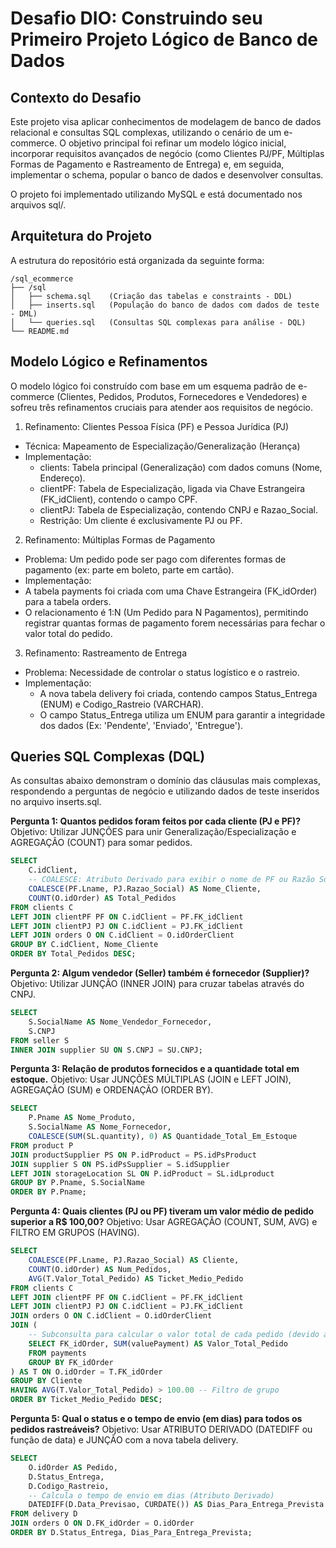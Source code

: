 # Desafio DIO: Construindo seu Primeiro Projeto Lógico de Banco de Dados

## Contexto do Desafio
Este projeto visa aplicar conhecimentos de modelagem de banco de dados relacional e consultas SQL complexas, utilizando o cenário de um e-commerce. O objetivo principal foi refinar um modelo lógico inicial, incorporar requisitos avançados de negócio (como Clientes PJ/PF, Múltiplas Formas de Pagamento e Rastreamento de Entrega) e, em seguida, implementar o schema, popular o banco de dados e desenvolver consultas.

O projeto foi implementado utilizando MySQL e está documentado nos arquivos sql/.

## Arquitetura do Projeto
A estrutura do repositório está organizada da seguinte forma:

```
/sql_ecommerce
├── /sql
│   ├── schema.sql    (Criação das tabelas e constraints - DDL)
│   ├── inserts.sql   (População do banco de dados com dados de teste - DML)
│   └── queries.sql   (Consultas SQL complexas para análise - DQL)
└── README.md
```

## Modelo Lógico e Refinamentos
O modelo lógico foi construído com base em um esquema padrão de e-commerce (Clientes, Pedidos, Produtos, Fornecedores e Vendedores) e sofreu três refinamentos cruciais para atender aos requisitos de negócio.

1. Refinamento: Clientes Pessoa Física (PF) e Pessoa Jurídica (PJ)

- Técnica: Mapeamento de Especialização/Generalização (Herança)
- Implementação:
  - clients: Tabela principal (Generalização) com dados comuns (Nome, Endereço).
  - clientPF: Tabela de Especialização, ligada via Chave Estrangeira (FK_idClient), contendo o campo CPF.
  - clientPJ: Tabela de Especialização, contendo CNPJ e Razao_Social.
  - Restrição: Um cliente é exclusivamente PJ ou PF.

2. Refinamento: Múltiplas Formas de Pagamento
- Problema: Um pedido pode ser pago com diferentes formas de pagamento (ex: parte em boleto, parte em cartão).
- Implementação:
 - A tabela payments foi criada com uma Chave Estrangeira (FK_idOrder) para a tabela orders.
 - O relacionamento é 1:N (Um Pedido para N Pagamentos), permitindo registrar quantas formas de pagamento forem necessárias para fechar o valor total do pedido.

3. Refinamento: Rastreamento de Entrega
- Problema: Necessidade de controlar o status logístico e o rastreio.
- Implementação:
  - A nova tabela delivery foi criada, contendo campos Status_Entrega (ENUM) e Codigo_Rastreio (VARCHAR).
  - O campo Status_Entrega utiliza um ENUM para garantir a integridade dos dados (Ex: 'Pendente', 'Enviado', 'Entregue').

## Queries SQL Complexas (DQL)
As consultas abaixo demonstram o domínio das cláusulas mais complexas, respondendo a perguntas de negócio e utilizando dados de teste inseridos no arquivo inserts.sql.

**Pergunta 1: Quantos pedidos foram feitos por cada cliente (PJ e PF)?**
Objetivo: Utilizar JUNÇÕES para unir Generalização/Especialização e AGREGAÇÃO (COUNT) para somar pedidos.

``` sql
SELECT
    C.idClient,
    -- COALESCE: Atributo Derivado para exibir o nome de PF ou Razão Social de PJ
    COALESCE(PF.Lname, PJ.Razao_Social) AS Nome_Cliente,
    COUNT(O.idOrder) AS Total_Pedidos
FROM clients C
LEFT JOIN clientPF PF ON C.idClient = PF.FK_idClient
LEFT JOIN clientPJ PJ ON C.idClient = PJ.FK_idClient
LEFT JOIN orders O ON C.idClient = O.idOrderClient
GROUP BY C.idClient, Nome_Cliente
ORDER BY Total_Pedidos DESC;
```

**Pergunta 2: Algum vendedor (Seller) também é fornecedor (Supplier)?**
Objetivo: Utilizar JUNÇÃO (INNER JOIN) para cruzar tabelas através do CNPJ.

``` sql
SELECT 
    S.SocialName AS Nome_Vendedor_Fornecedor,
    S.CNPJ
FROM seller S
INNER JOIN supplier SU ON S.CNPJ = SU.CNPJ;
```

**Pergunta 3: Relação de produtos fornecidos e a quantidade total em estoque.**
Objetivo: Usar JUNÇÕES MÚLTIPLAS (JOIN e LEFT JOIN), AGREGAÇÃO (SUM) e ORDENAÇÃO (ORDER BY).

``` sql
SELECT
    P.Pname AS Nome_Produto,
    S.SocialName AS Nome_Fornecedor,
    COALESCE(SUM(SL.quantity), 0) AS Quantidade_Total_Em_Estoque
FROM product P
JOIN productSupplier PS ON P.idProduct = PS.idPsProduct
JOIN supplier S ON PS.idPsSupplier = S.idSupplier
LEFT JOIN storageLocation SL ON P.idProduct = SL.idLproduct
GROUP BY P.Pname, S.SocialName
ORDER BY P.Pname;
```

**Pergunta 4: Quais clientes (PJ ou PF) tiveram um valor médio de pedido superior a R$ 100,00?**
Objetivo: Usar AGREGAÇÃO (COUNT, SUM, AVG) e FILTRO EM GRUPOS (HAVING).

``` sql
SELECT
    COALESCE(PF.Lname, PJ.Razao_Social) AS Cliente,
    COUNT(O.idOrder) AS Num_Pedidos,
    AVG(T.Valor_Total_Pedido) AS Ticket_Medio_Pedido
FROM clients C
LEFT JOIN clientPF PF ON C.idClient = PF.FK_idClient
LEFT JOIN clientPJ PJ ON C.idClient = PJ.FK_idClient
JOIN orders O ON C.idClient = O.idOrderClient
JOIN (
    -- Subconsulta para calcular o valor total de cada pedido (devido aos múltiplos pagamentos)
    SELECT FK_idOrder, SUM(valuePayment) AS Valor_Total_Pedido
    FROM payments
    GROUP BY FK_idOrder
) AS T ON O.idOrder = T.FK_idOrder
GROUP BY Cliente
HAVING AVG(T.Valor_Total_Pedido) > 100.00 -- Filtro de grupo
ORDER BY Ticket_Medio_Pedido DESC;
```

**Pergunta 5: Qual o status e o tempo de envio (em dias) para todos os pedidos rastreáveis?**
Objetivo: Usar ATRIBUTO DERIVADO (DATEDIFF ou função de data) e JUNÇÃO com a nova tabela delivery.

``` sql
SELECT
    O.idOrder AS Pedido,
    D.Status_Entrega,
    D.Codigo_Rastreio,
    -- Calcula o tempo de envio em dias (Atributo Derivado)
    DATEDIFF(D.Data_Previsao, CURDATE()) AS Dias_Para_Entrega_Prevista
FROM delivery D
JOIN orders O ON D.FK_idOrder = O.idOrder
ORDER BY D.Status_Entrega, Dias_Para_Entrega_Prevista;
```

